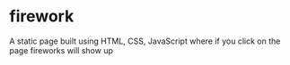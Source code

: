 # firework
A static page built using HTML, CSS, JavaScript where if you click on the page fireworks will show up
